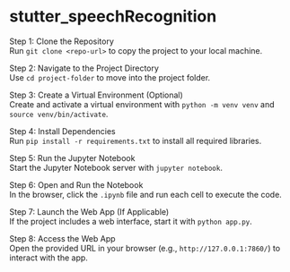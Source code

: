 # stutter_speechRecognition
Step 1: Clone the Repository  
Run `git clone <repo-url>` to copy the project to your local machine.  

Step 2: Navigate to the Project Directory  
Use `cd project-folder` to move into the project folder.  

Step 3: Create a Virtual Environment (Optional)  
Create and activate a virtual environment with `python -m venv venv` and `source venv/bin/activate`.  

Step 4: Install Dependencies  
Run `pip install -r requirements.txt` to install all required libraries.  

Step 5: Run the Jupyter Notebook  
Start the Jupyter Notebook server with `jupyter notebook`.  

Step 6: Open and Run the Notebook  
In the browser, click the `.ipynb` file and run each cell to execute the code.  

Step 7: Launch the Web App (If Applicable)  
If the project includes a web interface, start it with `python app.py`.  

Step 8: Access the Web App  
Open the provided URL in your browser (e.g., `http://127.0.0.1:7860/`) to interact with the app.    

